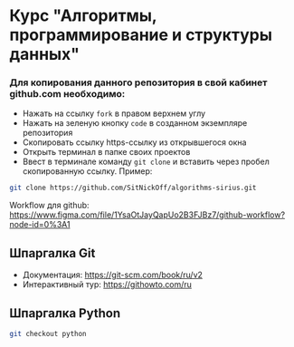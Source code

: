 # Курс "Алгоритмы, программирование и структуры данных"

### Для копирования данного репозитория в свой кабинет github.com необходимо:

- Нажать на ссылку `fork` в правом верхнем углу 
- Нажать на зеленую кнопку `code` в созданном экземпляре репозитория 
- Скопировать ссылку https-ссылку из открывшегося окна
- Открыть терминал в папке своих проектов
- Ввест в терминале команду `git clone` и вставить через пробел скопированную ссылку. Пример:

```bash
git clone https://github.com/SitNickOff/algorithms-sirius.git
```

Workflow для github: https://www.figma.com/file/1YsaOtJayQapUo2B3FJBz7/github-workflow?node-id=0%3A1
## Шпаргалка Git

- Документация: https://git-scm.com/book/ru/v2
- Интерактивный тур: https://githowto.com/ru

## Шпаргалка Python

```bash
git checkout python
```
